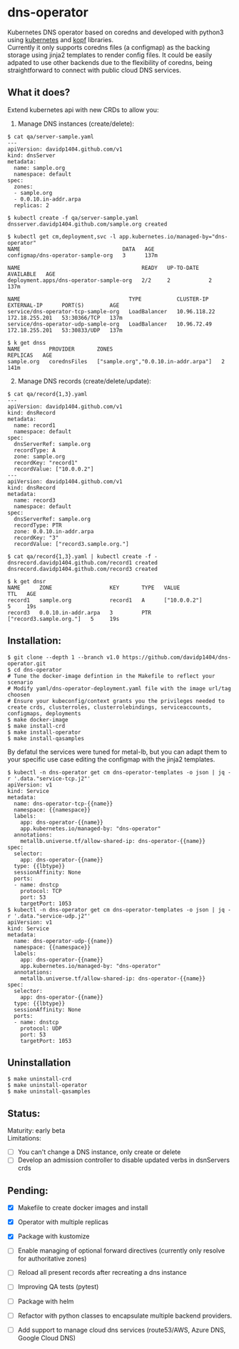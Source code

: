 # dns-operator
Kubernetes DNS operator based on coredns and developed with python3 using [kubernetes](https://github.com/kubernetes-client/python) and [kopf](https://kopf.readthedocs.io/en/stable/) libraries.     
Currently it only supports coredns files (a configmap) as the backing storage using jinja2 templates to render config files. It could be easily adpated to use other backends due to the flexibility of coredns, being straightforward to connect with public cloud DNS services. 
## What it does?
Extend kubernetes api with new CRDs to allow you:
1) Manage DNS instances (create/delete):
```
$ cat qa/server-sample.yaml 
---
apiVersion: davidp1404.github.com/v1
kind: dnsServer
metadata:
  name: sample.org
  namespace: default
spec:
  zones: 
  - sample.org
  - 0.0.10.in-addr.arpa
  replicas: 2

$ kubectl create -f qa/server-sample.yaml
dnsserver.davidp1404.github.com/sample.org created

$ kubectl get cm,deployment,svc -l app.kubernetes.io/managed-by="dns-operator"
NAME                                DATA   AGE
configmap/dns-operator-sample-org   3      137m

NAME                                      READY   UP-TO-DATE   AVAILABLE   AGE
deployment.apps/dns-operator-sample-org   2/2     2            2           137m

NAME                                  TYPE           CLUSTER-IP     EXTERNAL-IP      PORT(S)        AGE
service/dns-operator-tcp-sample-org   LoadBalancer   10.96.118.22   172.18.255.201   53:30366/TCP   137m
service/dns-operator-udp-sample-org   LoadBalancer   10.96.72.49    172.18.255.201   53:30833/UDP   137m

$ k get dnss
NAME         PROVIDER       ZONES                                  REPLICAS   AGE
sample.org   corednsFiles   ["sample.org","0.0.10.in-addr.arpa"]   2          141m

```
2) Manage DNS records (create/delete/update):

```
$ cat qa/record{1,3}.yaml 
---
apiVersion: davidp1404.github.com/v1
kind: dnsRecord
metadata:
  name: record1
  namespace: default
spec:
  dnsServerRef: sample.org
  recordType: A
  zone: sample.org
  recordKey: "record1"
  recordValue: ["10.0.0.2"]
---
apiVersion: davidp1404.github.com/v1
kind: dnsRecord
metadata:
  name: record3
  namespace: default
spec:
  dnsServerRef: sample.org
  recordType: PTR
  zone: 0.0.10.in-addr.arpa
  recordKey: "3"
  recordValue: ["record3.sample.org."]
  
$ cat qa/record{1,3}.yaml | kubectl create -f -
dnsrecord.davidp1404.github.com/record1 created
dnsrecord.davidp1404.github.com/record3 created

$ k get dnsr
NAME      ZONE                  KEY       TYPE   VALUE                     TTL   AGE
record1   sample.org            record1   A      ["10.0.0.2"]              5     19s
record3   0.0.10.in-addr.arpa   3         PTR    ["record3.sample.org."]   5     19s
```
## Installation:
```
$ git clone --depth 1 --branch v1.0 https://github.com/davidp1404/dns-operator.git
$ cd dns-operator
# Tune the docker-image defintion in the Makefile to reflect your scenario
# Modify yaml/dns-operator-deployment.yaml file with the image url/tag choosen 
# Ensure your kubeconfig/context grants you the privileges needed to create crds, clusterroles, clusterrolebindings, serviceaccounts, configmaps, deployments
$ make docker-image
$ make install-crd
$ make install-operator
$ make install-qasamples
```
By defatul the services were tuned for metal-lb, but you can adapt them to your specific use case editing the configmap with the jinja2 templates. 
```
$ kubectl -n dns-operator get cm dns-operator-templates -o json | jq -r '.data."service-tcp.j2"'
apiVersion: v1
kind: Service
metadata:
  name: dns-operator-tcp-{{name}}
  namespace: {{namespace}}
  labels:
    app: dns-operator-{{name}}
    app.kubernetes.io/managed-by: "dns-operator"
  annotations:
    metallb.universe.tf/allow-shared-ip: dns-operator-{{name}}
spec:
  selector:
    app: dns-operator-{{name}}
  type: {{lbtype}}
  sessionAffinity: None
  ports:
  - name: dnstcp
    protocol: TCP
    port: 53
    targetPort: 1053
$ kubectl -n dns-operator get cm dns-operator-templates -o json | jq -r '.data."service-udp.j2"'
apiVersion: v1
kind: Service
metadata:
  name: dns-operator-udp-{{name}}
  namespace: {{namespace}}
  labels:
    app: dns-operator-{{name}}
    app.kubernetes.io/managed-by: "dns-operator"
  annotations:
    metallb.universe.tf/allow-shared-ip: dns-operator-{{name}}
spec:
  selector:
    app: dns-operator-{{name}}
  type: {{lbtype}}
  sessionAffinity: None
  ports:
  - name: dnstcp
    protocol: UDP
    port: 53
    targetPort: 1053
```
## Uninstallation
```
$ make uninstall-crd
$ make uninstall-operator
$ make uninstall-qasamples
```

## Status:
Maturity: early beta   
Limitations:
- [ ] You can't change a DNS instance, only create or delete
- [ ] Develop an admission controller to disable updated verbs in dsnServers crds

## Pending:
- [x] Makefile to create docker images and install
- [x] Operator with multiple replicas 
- [x] Package with kustomize
- [ ] Enable managing of optional forward directives (currently only resolve for authoritative zones)
- [ ] Reload all present records after recreating a dns instance
- [ ] Improving QA tests (pytest)
- [ ] Package with helm
- [ ] Refactor with python classes to encapsulate multiple backend providers.
- [ ] Add support to manage cloud dns services (route53/AWS, Azure DNS, Google Cloud DNS)

